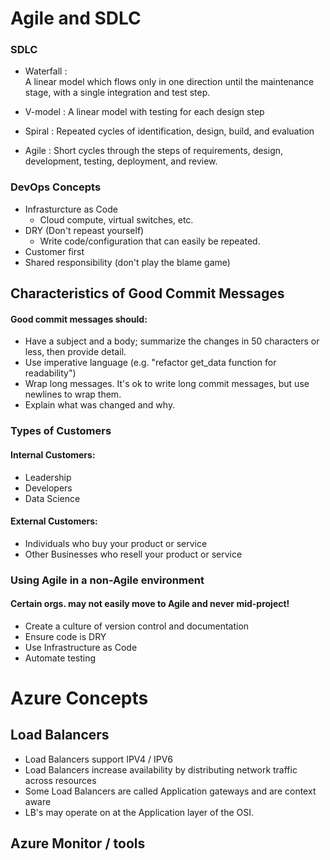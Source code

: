 # Agile and SDLC


### SDLC 

* Waterfall :  
A linear model which flows only in one direction until the maintenance stage, with a single integration and test step.

*  V-model : 
A linear model with testing for each design step

*  Spiral : 
Repeated cycles of identification, design, build, and evaluation

* Agile : 
Short cycles through the steps of requirements, design, development, testing, deployment, and review.



### DevOps Concepts 

* Infrasturcture as Code
    * Cloud compute, virtual switches, etc.
* DRY (Don't repeast yourself)
    * Write code/configuration that can easily be repeated.
* Customer first
* Shared responsibility (don't play the blame game)

## Characteristics of Good Commit Messages

#### Good commit messages should:

* Have a subject and a body; summarize the changes in 50 characters or less, then provide detail.
* Use imperative language (e.g. "refactor get_data function for readability")
* Wrap long messages. It's ok to write long commit messages, but use newlines to wrap them.
* Explain what was changed and why.

### Types of Customers 

#### Internal Customers:
* Leadership
* Developers
* Data Science 

#### External Customers:
* Individuals who buy your product or service 
* Other Businesses who resell your product or service

### Using Agile in a non-Agile environment
#### Certain orgs. may not easily move to Agile and never mid-project!

* Create a culture of version control and documentation
* Ensure code is DRY
* Use Infrastructure as Code
* Automate testing

# Azure Concepts 

## Load Balancers 

* Load Balancers support IPV4 / IPV6
* Load Balancers increase availability by distributing network traffic across resources
* Some Load Balancers are called Application gateways and are context aware
* LB's may operate on at the Application layer of the OSI.


## Azure Monitor / tools 

